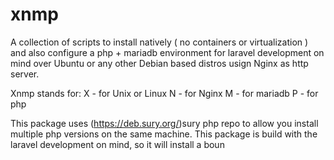 # xnmp
A collection of scripts to install natively ( no containers or virtualization ) and also configure a php + mariadb environment for laravel development on mind over Ubuntu or any other Debian based distros usign Nginx as http server.

Xnmp stands for:
  X - for Unix or Linux 
  N - for Nginx 
  M - for mariadb 
  P - for php 
  
  
 This package uses (https://deb.sury.org/)sury php repo to allow you install multiple php versions on the same machine. This package is build with the laravel development on mind, so it will install a boun
  
  





